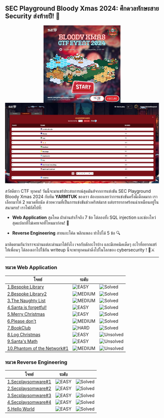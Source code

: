 ## SEC Playground Bloody Xmas 2024: ศึกดวลทักษะสาย Security ส่งท้ายปี! 🎯

<img src="./resources/01.png" alt="" style="width:50%;margin-left:auto;margin-right:auto;display:block;">

<img src="./resources/02.jpg" alt="">

สวัสดีชาว CTF ทุกคน! วันนี้จะมาแชร์ประสบการณ์สุดมันส์จากการแข่งขัน SEC Playground Bloody Xmas 2024 กับทีม **YARMTUK** ของเรา ต้องบอกเลยว่าการแข่งขันครั้งนี้เดือดมาก เราเลือกมาให้ 2 หมวดที่ถนัด
ด้วยความที่เป็นการแข่งขันช่วงคริสต์มาส แต่บรรยากาศร้อนฉ่าเหมือนอยู่ในสนามรบ! เราโฟกัสไปที่:

- **Web Application** สุดโหด ฝ่าด่านสำเร็จถึง 7 ข้อ ได้ลองทั้ง SQL injection และช่องโหว่สุดแปลกที่ไม่เคยเจอที่ไหนมาก่อน! 💪

- **Reverse Engineering** สายแกะโค้ด พลิกแพลง ทำไปได้ 5 ข้อ 🔍

มาติดตามกันว่าเราจะผ่านแต่ละด่านมาได้ยังไง เจอกับดักอะไรบ้าง และมีเทคนิคเด็ดๆ อะไรที่อยากแชร์ให้เพื่อนๆ ได้ลองเอาไปใช้กัน writeup นี้จะพาทุกคนดำดิ่งไปในโลกของ cybersecurity ! 🎄⚔️

---

### หมวด Web Application 

<table>
  <thead>
    <tr>
      <th>โจทย์</th>
      <th>ระดับ</th>
      <th></th>
    </tr>
  </thead>
  <tbody>
    <tr>
      <td><a href="./01_Bespoke_Library">1.Bespoke Library</a></td>
      <td><img src="https://img.shields.io/badge/EASY-green" alt="EASY"></td>
      <td><img src="https://img.shields.io/badge/status-solved-brightgreen" alt="Solved"></td>
    </tr>
    <tr>
      <td><a href="./02_Bespoke_Library2">2.Bespoke Library2</a></td>
      <td><img src="https://img.shields.io/badge/MEDIUM-orange" alt="MEDIUM"></td>
      <td><img src="https://img.shields.io/badge/status-solved-brightgreen" alt="Solved"></td>
    </tr>
    <tr>
      <td><a href="./03_The_Naughty_List">3.The Naughty List</a></td>
      <td><img src="https://img.shields.io/badge/MEDIUM-orange" alt="MEDIUM"></td>
      <td><img src="https://img.shields.io/badge/status-solved-brightgreen" alt="Solved"></td>
    </tr>
    <tr>
      <td><a href="./04_Santa_is_forgetful">4.Santa is forgetful!</a></td>
      <td><img src="https://img.shields.io/badge/EASY-green" alt="EASY"></td>
      <td><img src="https://img.shields.io/badge/status-solved-brightgreen" alt="Solved"></td>
    </tr>
    <tr>
      <td><a href="./05_Merry_Christmas">5.Merry Christmas</a></td>
      <td><img src="https://img.shields.io/badge/EASY-green" alt="EASY"></td>
      <td><img src="https://img.shields.io/badge/status-solved-brightgreen" alt="Solved"></td>
    </tr>
    <tr>
      <td><a href="./06_Please_don't">6.Please don't</a></td>
      <td><img src="https://img.shields.io/badge/MEDIUM-orange" alt="MEDIUM"></td>
      <td><img src="https://img.shields.io/badge/status-solved-brightgreen" alt="Solved"></td>
    </tr>
    <tr>
      <td><a href="./07_BookClub">7.BookClub</a></td>
      <td><img src="https://img.shields.io/badge/HARD-FF0000" alt="HARD"></td>
      <td><img src="https://img.shields.io/badge/status-solved-brightgreen" alt="Solved"></td>
    </tr>
    <tr>
      <td><a href="./08_Log_Christmas">8.Log Christmas</a></td>
      <td><img src="https://img.shields.io/badge/EASY-green" alt="EASY"></td>
      <td><img src="https://img.shields.io/badge/status-unsolved-red" alt="Unsolved"></td>
    </tr>
    <tr>
      <td><a href="./09_Santa_Math">9.Santa's Math</a></td>
      <td><img src="https://img.shields.io/badge/EASY-green" alt="EASY"></td>
      <td><img src="https://img.shields.io/badge/status-unsolved-red" alt="Unsolved"></td>
    </tr>
    <tr>
      <td><a href="./10_Phantom_of_the_Network1">10.Phantom of the Network#1</a></td>
      <td><img src="https://img.shields.io/badge/MEDIUM-orange" alt="MEDIUM"></td>
      <td><img src="https://img.shields.io/badge/status-unsolved-red" alt="Unsolved"></td>
    </tr>
  </tbody>
</table>



### หมวด Reverse Engineering 

<table>
  <thead>
    <tr>
      <th>โจทย์</th>
      <th>ระดับ</th>
      <th></th>
    </tr>
  </thead>
  <tbody>
    <tr>
      <td><a href="./">1.Secplaysomware#1</a></td>
      <td><img src="https://img.shields.io/badge/EASY-green" alt="EASY"></td>
      <td><img src="https://img.shields.io/badge/status-solved-brightgreen" alt="Solved"></td>
    </tr>
    <tr>
      <td><a href="./">2.Secplaysomware#2</a></td>
      <td><img src="https://img.shields.io/badge/EASY-green" alt="EASY"></td>
      <td><img src="https://img.shields.io/badge/status-solved-brightgreen" alt="Solved"></td>
    </tr>
    <tr>
      <td><a href="./">3.Secplaysomware#3</a></td>
      <td><img src="https://img.shields.io/badge/EASY-green" alt="EASY"></td>
      <td><img src="https://img.shields.io/badge/status-solved-brightgreen" alt="Solved"></td>
    </tr>
    <tr>
      <td><a href="./">4.Secplaysomware#4</a></td>
      <td><img src="https://img.shields.io/badge/EASY-green" alt="EASY"></td>
      <td><img src="https://img.shields.io/badge/status-solved-brightgreen" alt="Solved"></td>
    </tr>
    <tr>
      <td><a href="./">5.Hello World</a></td>
      <td><img src="https://img.shields.io/badge/EASY-green" alt="EASY"></td>
      <td><img src="https://img.shields.io/badge/status-solved-brightgreen" alt="Solved"></td>
    </tr>
  </tbody>
</table>

